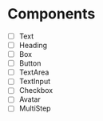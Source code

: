 # Components

- [ ] Text
- [ ] Heading
- [ ] Box
- [ ] Button
- [ ] TextArea
- [ ] TextInput
- [ ] Checkbox
- [ ] Avatar
- [ ] MultiStep
